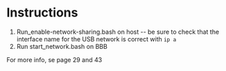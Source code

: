 # Instructions
1. Run_enable-network-sharing.bash on host -- be sure to check that the
   interface name for the USB network is correct with `ip a`
2. Run start_network.bash on BBB

For more info, se page 29 and 43

